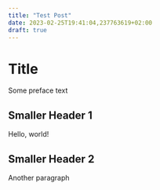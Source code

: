 ```yaml
---
title: "Test Post"
date: 2023-02-25T19:41:04,237763619+02:00
draft: true
---
```


# Title
Some preface text

## Smaller Header 1
Hello, world!

## Smaller Header 2
Another paragraph
